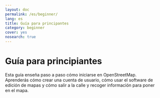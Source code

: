 ```yaml
---
layout: doc
permalink: /es/beginner/
lang: es
title: Guía para principantes
category: beginner
cover: yes
nosearch: true
---
```


Guía para principiantes
=======================

Esta guía enseña paso a paso cómo iniciarse en OpenStreetMap. Aprenderás cómo crear una cuenta de usuario, cómo usar el software de edición de mapas y cómo salir a la calle y recoger información para poner en el mapa.
